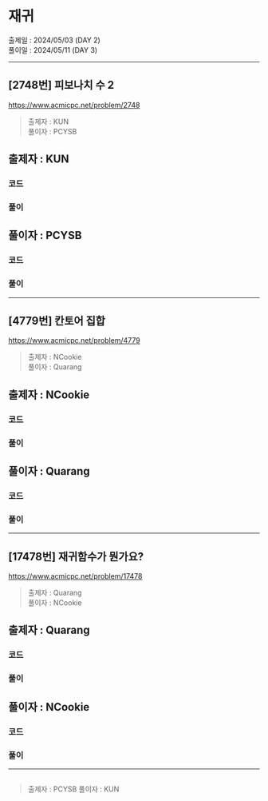 # 재귀

출제일 : 2024/05/03 (DAY 2) </br>
풀이일 : 2024/05/11 (DAY 3)

---

## [2748번] 피보나치 수 2

https://www.acmicpc.net/problem/2748

> 출제자 : KUN </br>
> 풀이자 : PCYSB

## 출제자 : KUN

### 코드

### 풀이

## 풀이자 : PCYSB

### 코드

### 풀이

---

## [4779번] 칸토어 집합

https://www.acmicpc.net/problem/4779

> 출제자 : NCookie </br>
> 풀이자 : Quarang

## 출제자 : NCookie

### 코드

### 풀이

## 풀이자 : Quarang

### 코드

### 풀이

---

## [17478번] 재귀함수가 뭔가요?

https://www.acmicpc.net/problem/17478

> 출제자 : Quarang </br>
> 풀이자 : NCookie

## 출제자 : Quarang

### 코드

### 풀이

## 풀이자 : NCookie

### 코드

### 풀이

---

## 

> 출제자 : PCYSB
> 풀이자 : KUN
